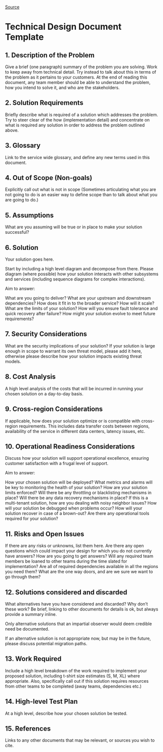 [Source](https://medium.com/machine-words/writing-technical-design-docs-revisited-850d36570ec)

# Technical Design Document Template

## 1. Description of the Problem

Give a brief (one paragraph) summary of the problem you are solving. Work to keep away from technical detail. Try instead to talk about this in terms of the problem as it pertains to your customers. At the end of reading this document, any team member should be able to understand the problem, how you intend to solve it, and who are the stakeholders.

## 2. Solution Requirements

Briefly describe what is required of a solution which addresses the problem. Try to steer clear of the how (implementation detail) and concentrate on what is required any solution in order to address the problem outlined above.

## 3. Glossary

Link to the service wide glossary, and define any new terms used in this document.

## 4. Out of Scope (Non-goals)

Explicitly call out what is not in scope (Sometimes articulating what you are not going to do is an easier way to define scope than to talk about what you are going to do.)

## 5. Assumptions

What are you assuming will be true or in place to make your solution successful?

## 6. Solution

Your solution goes here.

Start by including a high level diagram and decompose from there. Please diagram (where possible) how your solution interacts with other subsystems and services (including sequence diagrams for complex interactions).

Aim to answer:

What are you going to deliver?
What are your upstream and downstream dependencies?
How does it fit in to the broader service?
How will it scale?
What are the limits of your solution?
How will you ensure fault tolerance and quick recovery after failure?
How might your solution evolve to meet future requirements?
## 7. Security Considerations

What are the security implications of your solution? If your solution is large enough in scope to warrant its own threat model, please add it here, otherwise please describe how your solution impacts existing threat models.

## 8. Cost Analysis

A high level analysis of the costs that will be incurred in running your chosen solution on a day-to-day basis.

## 9. Cross-region Considerations

If applicable, how does your solution optimize or is compatible with cross-region requirements. This includes data transfer costs between regions, availability of the service in different data centers, latency issues, etc.

## 10. Operational Readiness Considerations

Discuss how your solution will support operational excellence, ensuring customer satisfaction with a frugal level of support.

Aim to answer:

How your chosen solution will be deployed?
What metrics and alarms will be key to monitoring the health of your solution?
How are your solution limits enforced?
Will there be any throttling or blacklisting mechanisms in place?
Will there be any data recovery mechanisms in place?
If this is a multi-tenant solution, how are you dealing with noisy neighbor issues?
How will your solution be debugged when problems occur?
How will your solution recover in case of a brown-out?
Are there any operational tools required for your solution?

## 11. Risks and Open Issues

If there are any risks or unknowns, list them here. Are there any open questions which could impact your design for which you do not currently have answers? How are you going to get answers? Will any required team members be loaned to other teams during the time slated for implementation? Are all of required dependencies available in all the regions you need them? What are the one way doors, and are we sure we want to go through them?

## 12. Solutions considered and discarded

What alternatives have you have considered and discarded? Why don’t these work? Be brief, linking to other documents for details is ok, but always provide a summary inline.

Only alternative solutions that an impartial observer would deem credible need be documented.

If an alternative solution is not appropriate now, but may be in the future, please discuss potential migration paths.

## 13. Work Required

Include a high level breakdown of the work required to implement your proposed solution, including t-shirt size estimates (S, M, XL) where appropriate. Also, specifically call out if this solution requires resources from other teams to be completed (away teams, dependencies etc.)

## 14. High-level Test Plan

At a high level, describe how your chosen solution be tested.

## 15. References

Links to any other documents that may be relevant, or sources you wish to cite.

